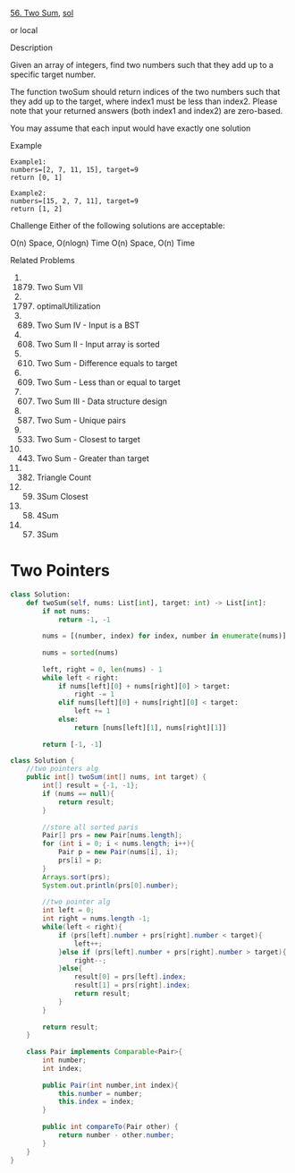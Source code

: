 [56. Two Sum](https://www.lintcode.com/problem/two-sum/description), [sol](https://www.jiuzhang.com/problem/two-sum/)

or local

Description


Given an array of integers, find two numbers such that they add up to a specific target number.

The function twoSum should return indices of the two numbers such that they add up to the target, where index1 must be less than index2. Please note that your returned answers (both index1 and index2) are zero-based.

You may assume that each input would have exactly one solution

Example
```
Example1:
numbers=[2, 7, 11, 15], target=9
return [0, 1]

Example2:
numbers=[15, 2, 7, 11], target=9
return [1, 2]
```
Challenge
Either of the following solutions are acceptable:

O(n) Space, O(nlogn) Time
O(n) Space, O(n) Time

Related Problems
1. 1879. Two Sum VII
2. 1797. optimalUtilization
3. 689. Two Sum IV - Input is a BST
4. 608. Two Sum II - Input array is sorted
5. 610. Two Sum - Difference equals to target
6. 609. Two Sum - Less than or equal to target
7. 607. Two Sum III - Data structure design
8. 587. Two Sum - Unique pairs
9. 533. Two Sum - Closest to target
10. 443. Two Sum - Greater than target
11. 382. Triangle Count
12. 59. 3Sum Closest
13. 58. 4Sum
14. 57. 3Sum


# Two Pointers


```python
class Solution:
    def twoSum(self, nums: List[int], target: int) -> List[int]:
        if not nums:
            return -1, -1
        
        nums = [(number, index) for index, number in enumerate(nums)]
        
        nums = sorted(nums)
        
        left, right = 0, len(nums) - 1
        while left < right:
            if nums[left][0] + nums[right][0] > target:
                right -= 1
            elif nums[left][0] + nums[right][0] < target:
                left += 1
            else:
                return [nums[left][1], nums[right][1]]
        
        return [-1, -1]
```


```java
class Solution {
    //two pointers alg
    public int[] twoSum(int[] nums, int target) {
        int[] result = {-1, -1};
        if (nums == null){
            return result;
        }
        
        //store all sorted paris
        Pair[] prs = new Pair[nums.length];
        for (int i = 0; i < nums.length; i++){
            Pair p = new Pair(nums[i], i);
            prs[i] = p;
        }
        Arrays.sort(prs);
        System.out.println(prs[0].number);
        
        //two pointer alg
        int left = 0; 
        int right = nums.length -1;
        while(left < right){
            if (prs[left].number + prs[right].number < target){
                left++;
            }else if (prs[left].number + prs[right].number > target){
                right--;
            }else{
                result[0] = prs[left].index;
                result[1] = prs[right].index;
                return result;
            }
        }
        
        return result;
    }
    
    class Pair implements Comparable<Pair>{
        int number;
        int index;
        
        public Pair(int number,int index){
            this.number = number;
            this.index = index;
        }
        
        public int compareTo(Pair other) {
            return number - other.number;
        }
    }
}
```
